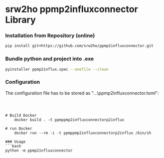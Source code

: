 # srw2ho ppmp2influxconnector Library

### Installation from Repository (online)
```bash
pip install git+https://github.com/srw2ho/ppmp2influxconnector.git
```

### Bundle python and project into .exe
```bash
pyinstaller ppmp2influx.spec --onefile --clean
```

### Configuration
The configuration file has to be stored as "...\ppmp2influxconnector.toml":

```



# Build Docker
    docker build . -t ppmppmp2influxconnectorp2influx

# run Docker
    docker run --rm -i -t ppmppmp2influxconnectorp2influx /bin/sh

### Usage
```bash
python -m ppmp2influxconnector
```